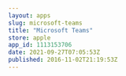 ```yaml
---
layout: apps
slug: microsoft-teams
title: "Microsoft Teams"
store: apple
app_id: 1113153706
date: 2021-09-27T07:05:53Z
published: 2016-11-02T21:19:53Z
---
```

